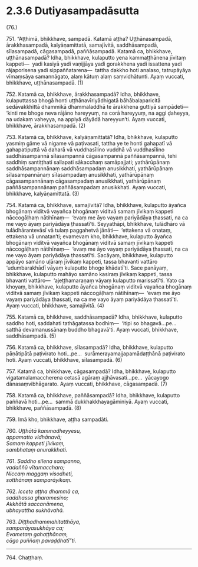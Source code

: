 # 2.3.6 Dutiyasampadāsutta

(76.)

751\. “Aṭṭhimā, bhikkhave, sampadā. Katamā aṭṭha? Uṭṭhānasampadā, ārakkhasampadā, kalyāṇamittatā, samajīvitā, saddhāsampadā, sīlasampadā, cāgasampadā, paññāsampadā. Katamā ca, bhikkhave, uṭṭhānasampadā? Idha, bhikkhave, kulaputto yena kammaṭṭhānena jīvitaṃ kappeti—  yadi kasiyā yadi vaṇijjāya yadi gorakkhena yadi issattena yadi rājaporisena yadi sippaññatarena—  tattha dakkho hoti analaso, tatrupāyāya vīmaṃsāya samannāgato, alaṃ kātuṃ alaṃ saṃvidhātunti. Ayaṃ vuccati, bhikkhave, uṭṭhānasampadā. (1)

752\. Katamā ca, bhikkhave, ārakkhasampadā? Idha, bhikkhave, kulaputtassa bhogā honti uṭṭhānavīriyādhigatā bāhābalaparicitā sedāvakkhittā dhammikā dhammaladdhā te ārakkhena guttiyā sampādeti—  ‘kinti me bhoge neva rājāno hareyyuṃ, na corā hareyyuṃ, na aggi ḍaheyya, na udakaṃ vaheyya, na appiyā dāyādā hareyyun’ti. Ayaṃ vuccati, bhikkhave, ārakkhasampadā. (2)

753\. Katamā ca, bhikkhave, kalyāṇamittatā? Idha, bhikkhave, kulaputto yasmiṃ gāme vā nigame vā paṭivasati, tattha ye te honti gahapatī vā gahapatiputtā vā daharā vā vuddhasīlino vuddhā vā vuddhasīlino saddhāsampannā sīlasampannā cāgasampannā paññāsampannā, tehi saddhiṃ santiṭṭhati sallapati sākacchaṃ samāpajjati; yathārūpānaṃ saddhāsampannānaṃ saddhāsampadaṃ anusikkhati, yathārūpānaṃ sīlasampannānaṃ sīlasampadaṃ anusikkhati, yathārūpānaṃ cāgasampannānaṃ cāgasampadaṃ anusikkhati, yathārūpānaṃ paññāsampannānaṃ paññāsampadaṃ anusikkhati. Ayaṃ vuccati, bhikkhave, kalyāṇamittatā. (3)

754\. Katamā ca, bhikkhave, samajīvitā? Idha, bhikkhave, kulaputto āyañca bhogānaṃ viditvā vayañca bhogānaṃ viditvā samaṃ jīvikaṃ kappeti nāccogāḷhaṃ nātihīnaṃ—  ‘evaṃ me āyo vayaṃ pariyādāya ṭhassati, na ca me vayo āyaṃ pariyādāya ṭhassatī’ti. Seyyathāpi, bhikkhave, tulādhāro vā tulādhārantevāsī vā tulaṃ paggahetvā jānāti—  ‘ettakena vā onataṃ, ettakena vā unnatan’ti; evamevaṃ kho, bhikkhave, kulaputto āyañca bhogānaṃ viditvā vayañca bhogānaṃ viditvā samaṃ jīvikaṃ kappeti nāccogāḷhaṃ nātihīnaṃ—  ‘evaṃ me āyo vayaṃ pariyādāya ṭhassati, na ca me vayo āyaṃ pariyādāya ṭhassatī’ti. Sacāyaṃ, bhikkhave, kulaputto appāyo samāno uḷāraṃ jīvikaṃ kappeti, tassa bhavanti vattāro ‘udumbarakhādī vāyaṃ kulaputto bhoge khādatī’ti. Sace panāyaṃ, bhikkhave, kulaputto mahāyo samāno kasiraṃ jīvikaṃ kappeti, tassa bhavanti vattāro—  ‘ajeṭṭhamaraṇaṃ vāyaṃ kulaputto marissatī’ti. Yato ca khoyaṃ, bhikkhave, kulaputto āyañca bhogānaṃ viditvā vayañca bhogānaṃ viditvā samaṃ jīvikaṃ kappeti nāccogāḷhaṃ nātihīnaṃ—  ‘evaṃ me āyo vayaṃ pariyādāya ṭhassati, na ca me vayo āyaṃ pariyādāya ṭhassatī’ti. Ayaṃ vuccati, bhikkhave, samajīvitā. (4)

755\. Katamā ca, bhikkhave, saddhāsampadā? Idha, bhikkhave, kulaputto saddho hoti, saddahati tathāgatassa bodhiṃ—  ‘itipi so bhagavā…pe…  satthā devamanussānaṃ buddho bhagavā’ti. Ayaṃ vuccati, bhikkhave, saddhāsampadā. (5)

756\. Katamā ca, bhikkhave, sīlasampadā? Idha, bhikkhave, kulaputto pāṇātipātā paṭivirato hoti…pe…  surāmerayamajjapamādaṭṭhānā paṭivirato hoti. Ayaṃ vuccati, bhikkhave, sīlasampadā. (6)

757\. Katamā ca, bhikkhave, cāgasampadā? Idha, bhikkhave, kulaputto vigatamalamaccherena cetasā agāraṃ ajjhāvasati…pe…  yācayogo dānasaṃvibhāgarato. Ayaṃ vuccati, bhikkhave, cāgasampadā. (7)

758\. Katamā ca, bhikkhave, paññāsampadā? Idha, bhikkhave, kulaputto paññavā hoti…pe…  sammā dukkhakkhayagāminiyā. Ayaṃ vuccati, bhikkhave, paññāsampadā. (8)

759\. Imā kho, bhikkhave, aṭṭha sampadāti.

760\. _Uṭṭhātā kammadheyyesu,_  
_appamatto vidhānavā;_  
_Samaṃ kappeti jīvikaṃ,_  
_sambhataṃ anurakkhati._  

761\. _Saddho sīlena sampanno,_  
_vadaññū vītamaccharo;_  
_Niccaṃ maggaṃ visodheti,_  
_sotthānaṃ samparāyikaṃ._  

762\. _Iccete aṭṭha dhammā ca,_  
_saddhassa gharamesino;_  
_Akkhātā saccanāmena,_  
_ubhayattha sukhāvahā._  

763\. _Diṭṭhadhammahitatthāya,_  
_samparāyasukhāya ca;_  
_Evametaṃ gahaṭṭhānaṃ,_  
_cāgo puññaṃ pavaḍḍhatī”ti._  

---

764\. Chaṭṭhaṃ.

